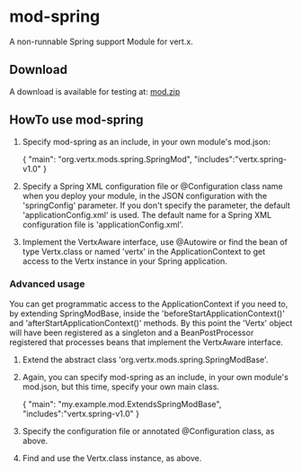 # mod-spring

A non-runnable Spring support Module for vert.x.

## Download 

A download is available for testing at: [mod.zip](https://github.com/downloads/swilliams-vmw/mod-spring/mod.zip "mod.zip download for vertx.spring-v.10")

## HowTo use mod-spring

1. Specify mod-spring as an include, in your own module's mod.json:

    {
      "main": "org.vertx.mods.spring.SpringMod",
      "includes":"vertx.spring-v1.0"
    }

2. Specify a Spring XML configuration file or @Configuration class name when you deploy your module, in the JSON configuration with the 'springConfig' parameter. If you don't specify the parameter, the default 'applicationConfig.xml' is used. The default name for a Spring XML configuration file is 'applicationConfig.xml'.

3. Implement the VertxAware interface, use @Autowire or find the bean of type Vertx.class or named 'vertx' in the ApplicationContext to get access to the Vertx instance in your Spring application.

### Advanced usage

You can get programmatic access to the ApplicationContext if you need to, by extending SpringModBase, inside the 'beforeStartApplicationContext()' and 'afterStartApplicationContext()' methods. By this point the 'Vertx' object will have been registered as a singleton and a BeanPostProcessor registered that processes beans that implement the VertxAware interface.

1. Extend the abstract class 'org.vertx.mods.spring.SpringModBase'.

2. Again, you can specify mod-spring as an include, in your own module's mod.json, but this time, specify your own main class.

    {
      "main": "my.example.mod.ExtendsSpringModBase",
      "includes":"vertx.spring-v1.0"
    }

3. Specify the configuration file or annotated @Configuration class, as above.

4. Find and use the Vertx.class instance, as above.


